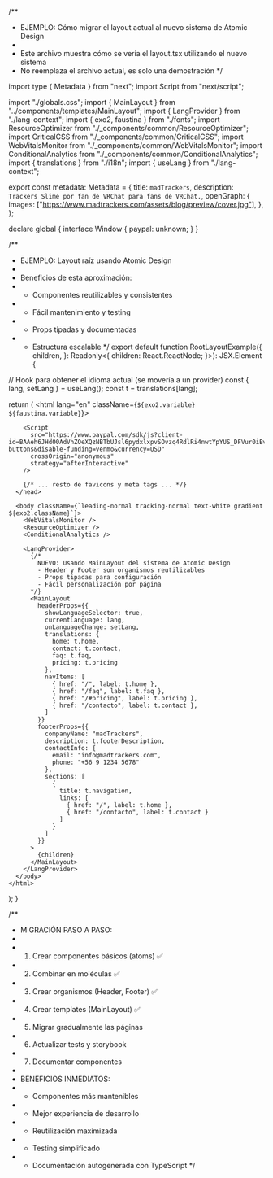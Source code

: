 /**
 * EJEMPLO: Cómo migrar el layout actual al nuevo sistema de Atomic Design
 * 
 * Este archivo muestra cómo se vería el layout.tsx utilizando el nuevo sistema
 * No reemplaza el archivo actual, es solo una demostración
 */

import type { Metadata } from "next";
import Script from "next/script";

import "./globals.css";
import { MainLayout } from "../components/templates/MainLayout";
import { LangProvider } from "./lang-context";
import { exo2, faustina } from "./fonts";
import ResourceOptimizer from "./_components/common/ResourceOptimizer";
import CriticalCSS from "./_components/common/CriticalCSS";
import WebVitalsMonitor from "./_components/common/WebVitalsMonitor";
import ConditionalAnalytics from "./_components/common/ConditionalAnalytics";
import { translations } from "./i18n";
import { useLang } from "./lang-context";

export const metadata: Metadata = {
  title: `madTrackers`,
  description: `Trackers Slime por fan de VRChat para fans de VRChat.`,
  openGraph: {
    images: ["https://www.madtrackers.com/assets/blog/preview/cover.jpg"],
  },
};

declare global {
  interface Window {
    paypal: unknown;
  }
}

/**
 * EJEMPLO: Layout raíz usando Atomic Design
 * 
 * Beneficios de esta aproximación:
 * - Componentes reutilizables y consistentes
 * - Fácil mantenimiento y testing
 * - Props tipadas y documentadas
 * - Estructura escalable
 */
export default function RootLayoutExample({
  children,
}: Readonly<{
  children: React.ReactNode;
}>): JSX.Element {
  
  // Hook para obtener el idioma actual (se movería a un provider)
  const { lang, setLang } = useLang();
  const t = translations[lang];

  return (
    <html lang="en" className={`${exo2.variable} ${faustina.variable}`}>
      <head>
        <CriticalCSS />
        <link rel="preconnect" href="https://fonts.googleapis.com" />
        <link rel="preconnect" href="https://fonts.gstatic.com" crossOrigin="anonymous" />
        <link rel="dns-prefetch" href="https://www.paypal.com" />
        <link rel="dns-prefetch" href="https://www.paypalobjects.com" />
        
        <Script
          src="https://www.paypal.com/sdk/js?client-id=BAAeh6JHd00AdVhZOeXQzNBTbUJsl6pydxlxpvSOvzq4RdlRi4nwtYpYUS_DFVur0iBvF9U6vXkTIPEd7Y&components=hosted-buttons&disable-funding=venmo&currency=USD"
          crossOrigin="anonymous"
          strategy="afterInteractive"
        />
        
        {/* ... resto de favicons y meta tags ... */}
      </head>
      
      <body className={`leading-normal tracking-normal text-white gradient ${exo2.className}`}>
        <WebVitalsMonitor />
        <ResourceOptimizer />
        <ConditionalAnalytics />
        
        <LangProvider>
          {/* 
            NUEVO: Usando MainLayout del sistema de Atomic Design
            - Header y Footer son organismos reutilizables
            - Props tipadas para configuración
            - Fácil personalización por página
          */}
          <MainLayout
            headerProps={{
              showLanguageSelector: true,
              currentLanguage: lang,
              onLanguageChange: setLang,
              translations: {
                home: t.home,
                contact: t.contact,
                faq: t.faq,
                pricing: t.pricing
              },
              navItems: [
                { href: "/", label: t.home },
                { href: "/faq", label: t.faq },
                { href: "/#pricing", label: t.pricing },
                { href: "/contacto", label: t.contact },
              ]
            }}
            footerProps={{
              companyName: "madTrackers",
              description: t.footerDescription,
              contactInfo: {
                email: "info@madtrackers.com",
                phone: "+56 9 1234 5678"
              },
              sections: [
                {
                  title: t.navigation,
                  links: [
                    { href: "/", label: t.home },
                    { href: "/contacto", label: t.contact }
                  ]
                }
              ]
            }}
          >
            {children}
          </MainLayout>
        </LangProvider>
      </body>
    </html>
  );
}

/**
 * MIGRACIÓN PASO A PASO:
 * 
 * 1. Crear componentes básicos (atoms) ✅
 * 2. Combinar en moléculas ✅ 
 * 3. Crear organismos (Header, Footer) ✅
 * 4. Crear templates (MainLayout) ✅
 * 5. Migrar gradualmente las páginas
 * 6. Actualizar tests y storybook
 * 7. Documentar componentes
 * 
 * BENEFICIOS INMEDIATOS:
 * - Componentes más mantenibles
 * - Mejor experiencia de desarrollo
 * - Reutilización maximizada
 * - Testing simplificado
 * - Documentación autogenerada con TypeScript
 */
